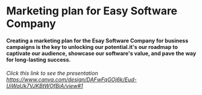 # Marketing plan for Easy Software Company

#### Creating a marketing plan for the  Esay Software Company for business campaigns is the key to unlocking our potential.it's our roadmap to captivate our audience, showcase our software's value, and pave the way for long-lasting success. 

###### Click this link to see the presentation https://www.canva.com/design/DAFwFqGOj6k/Eud-UiWaUk7VJKBtWOfBiA/view#1
